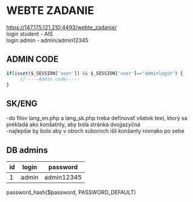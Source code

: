 # WEBTE ZADANIE
<https://147.175.121.210:4493/webte_zadanie/>  
login student - AIS  
login admin - admin/admin12345  


## ADMIN CODE
```javascript
if(isset($_SESSION['user']) && $_SESSION['user']=="adminlogin") {  
     //-----Admin code-----  
}
```

## SK/ENG
-do filov lang_en.php a lang_sk.php treba definovať všetok text, ktorý sa prekladá ako konšatnty, aby bola stránka dvojjazyčná  
-najlepšie by bolo aby v oboch súboroch išli konšanty rovnako po sebe

## DB admins
| id | login | password |
|----|-------|----------|
| 1 | admin | admin12345|

password_hash($password, PASSWORD_DEFAULT)
